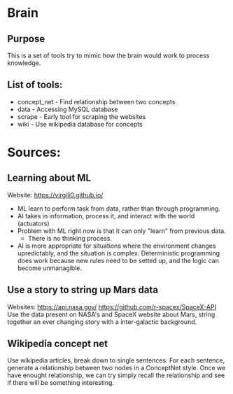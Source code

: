 # Brain

## Purpose
This is a set of tools try to mimic how the brain would work to process 
knowledge.

## List of tools:
* concept_net - Find relationship between two concepts
* data - Accessing MySQL database
* scrape - Early tool for scraping the websites
* wiki - Use wikipedia database for concepts

# Sources:
## Learning about ML
Website: https://virgili0.github.io/  
* ML learn to perform task from data, rather than through programming. 
* AI takes in information, process it, and interact with the world (actuators)
* Problem with ML right now is that it can only "learn" from previous data. 
  * There is no thinking process. 
* AI is more appropriate for situations where the environment changes 
upredictably, and the situation is complex. Deterministic programming does work
because new rules need to be setted up, and the logic can become unmanagible. 

## Use a story to string up Mars data
Websites: 
https://api.nasa.gov/
https://github.com/r-spacex/SpaceX-API
Use the data present on NASA's and SpaceX website about Mars, string together an ever 
changing story with a inter-galactic background. 

## Wikipedia concept net
Use wikipedia articles, break down to single sentences. For each sentence, 
generate a relationship between two nodes in a ConceptNet style. Once we have
enought relationship, we can try simply recall the relationship and see if there
will be something interesting. 